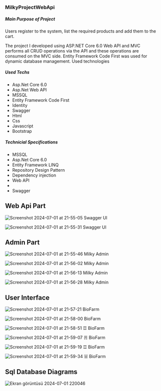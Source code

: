 
<h3>MilkyProjectWebApi</h3>
<h5>Main Purpose of Project</h5>
<p>Users register to the system, list the required products and add them to the cart.

The project I developed using ASP.NET Core 6.0 Web API and MVC performs all CRUD operations via the API and these operations are consumed on the MVC side. Entity Framework Code First was used for dynamic database management.
Used technologies</p>
<h5>Used Techs</h5>
<ul>
  <li> Asp.Net Core 6.0</li>
  <li> Asp.Net Web API</li>
  <li> MSSQL</li>
  <li> Entity Framework Code First</li>
  <li> Identity</li>
  <li> Swagger</li>
  <li> Html</li>
  <li> Css</li>
  <li> Javascript</li>
  <li> Bootstrap</li>
</ul>
<h5>Technicial Specifications</h5>
<ul>
<li> MSSQL</li>
<li> Asp.Net Core 6.0</li>
<li> Entity Framework LINQ</li>
<li> Repository Design Pattern</li>
<li> Dependency injection</li>
<li> Web API<li>
<li> Swagger</li>
</ul>

<h2> Web Api Part</h2>

![Screenshot 2024-07-01 at 21-55-05 Swagger UI](https://github.com/Faruk-Celik/MilkyProjectWebApi/assets/72822335/f551665e-89e1-4756-b305-3e8be60a14e0)


![Screenshot 2024-07-01 at 21-55-31 Swagger UI](https://github.com/Faruk-Celik/MilkyProjectWebApi/assets/72822335/11e6b090-5d22-4a32-aea7-fe5a5c3971da)

<h2>Admin Part</h2>

![Screenshot 2024-07-01 at 21-55-46 Milky Admin](https://github.com/Faruk-Celik/MilkyProjectWebApi/assets/72822335/a76ea383-dde9-458d-935d-669ebf94b215)


![Screenshot 2024-07-01 at 21-56-02 Milky Admin](https://github.com/Faruk-Celik/MilkyProjectWebApi/assets/72822335/12c75e45-9f7c-410c-bd33-f4290a07dfc8)


![Screenshot 2024-07-01 at 21-56-13 Milky Admin](https://github.com/Faruk-Celik/MilkyProjectWebApi/assets/72822335/28f5c818-565f-4424-80f1-e8fbca0c9467)


![Screenshot 2024-07-01 at 21-56-28 Milky Admin](https://github.com/Faruk-Celik/MilkyProjectWebApi/assets/72822335/420d7c7b-1094-42a9-8873-88cc5f922f1e)

<h2>User Interface</h2>

![Screenshot 2024-07-01 at 21-57-21 BioFarm](https://github.com/Faruk-Celik/MilkyProjectWebApi/assets/72822335/2c54db4e-097c-447a-9dff-82e0e71e4f78)


![Screenshot 2024-07-01 at 21-58-00 BioFarm](https://github.com/Faruk-Celik/MilkyProjectWebApi/assets/72822335/5897b255-1f13-4db2-96ef-e8d05abf08bc)


![Screenshot 2024-07-01 at 21-58-51 ☲ BioFarm](https://github.com/Faruk-Celik/MilkyProjectWebApi/assets/72822335/d3b4abf6-6a68-4ee0-a73a-a940ac8faeb2)


![Screenshot 2024-07-01 at 21-59-07 ☴ BioFarm](https://github.com/Faruk-Celik/MilkyProjectWebApi/assets/72822335/54ad2309-3526-449c-a1c7-641896e90485)


![Screenshot 2024-07-01 at 21-59-19 ☲ BioFarm](https://github.com/Faruk-Celik/MilkyProjectWebApi/assets/72822335/3fc6d754-1f48-45df-a3a6-39e1cb50f12f)


![Screenshot 2024-07-01 at 21-59-34 ☱ BioFarm](https://github.com/Faruk-Celik/MilkyProjectWebApi/assets/72822335/d7ddb24e-940f-40b6-b623-4d2870a124e7)

<h2>Sql Database Diagrams </h2>

![Ekran görüntüsü 2024-07-01 220046](https://github.com/Faruk-Celik/MilkyProjectWebApi/assets/72822335/ec28cfe8-1f5f-4744-a799-ab4cde8ed885)
